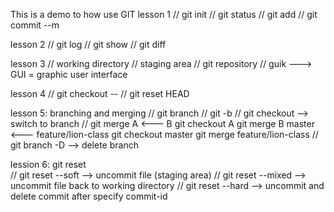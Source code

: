 This is a demo to how use GIT
lesson 1
// git init
// git status
// git add <filename>
// git commit --m <notice>

lesson 2
// git log
// git show <id-commit>
// git diff

lesson 3
// working directory
// staging area
// git repository
// guik ---> GUI = graphic user interface

lesson 4
// git checkout -- <filename>
// git reset HEAD <filename>

lesson 5: branching and merging
// git branch
// git -b <branch name>
// git checkout <branch name> --> switch to branch <branch name>
// git merge
A <--- B
git checkout A
git merge B
master <--- feature/lion-class
git checkout master
git merge feature/lion-class
// git branch -D <branch name> --> delete branch

lession 6: git reset  
// git reset --soft <to-commit-id> --> uncommit file (staging area)
// git reset --mixed <to-commit-id> --> uncommit file back to working directory
// git reset --hard <to-commit-id> --> uncommit and delete commit after specify commit-id
<not recommend>
